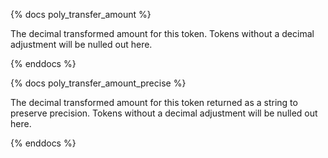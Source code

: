 {% docs poly_transfer_amount %}

The decimal transformed amount for this token. Tokens without a decimal adjustment will be nulled out here. 

{% enddocs %}

{% docs poly_transfer_amount_precise %}

The decimal transformed amount for this token returned as a string to preserve precision. Tokens without a decimal adjustment will be nulled out here.

{% enddocs %}